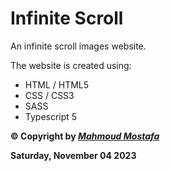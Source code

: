 # Infinite Scroll

An infinite scroll images website.

The website is created using:

- HTML / HTML5
- CSS / CSS3
- SASS
- Typescript 5

**© Copyright by _[Mahmoud Mostafa](https://pph.me/mahmoudmostafa)_**

**Saturday, November 04 2023**
